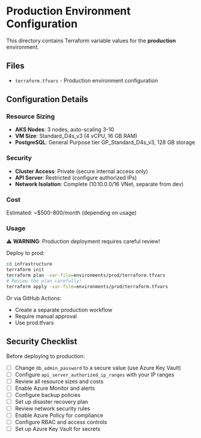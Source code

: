 # Production Environment Configuration

This directory contains Terraform variable values for the **production** environment.

## Files

- `terraform.tfvars` - Production environment configuration

## Configuration Details

### Resource Sizing
- **AKS Nodes**: 3 nodes, auto-scaling 3-10
- **VM Size**: Standard_D4s_v3 (4 vCPU, 16 GB RAM)
- **PostgreSQL**: General Purpose tier GP_Standard_D4s_v3, 128 GB storage

### Security
- **Cluster Access**: Private (secure internal access only)
- **API Server**: Restricted (configure authorized IPs)
- **Network Isolation**: Complete (10.10.0.0/16 VNet, separate from dev)

### Cost
Estimated: ~$500-800/month (depending on usage)

### Usage

⚠️ **WARNING**: Production deployment requires careful review!

Deploy to prod:
```bash
cd infrastructure
terraform init
terraform plan -var-file=environments/prod/terraform.tfvars
# Review the plan carefully!
terraform apply -var-file=environments/prod/terraform.tfvars
```

Or via GitHub Actions:
- Create a separate production workflow
- Require manual approval
- Use prod.tfvars

## Security Checklist

Before deploying to production:

- [ ] Change `db_admin_password` to a secure value (use Azure Key Vault)
- [ ] Configure `api_server_authorized_ip_ranges` with your IP ranges
- [ ] Review all resource sizes and costs
- [ ] Enable Azure Monitor and alerts
- [ ] Configure backup policies
- [ ] Set up disaster recovery plan
- [ ] Review network security rules
- [ ] Enable Azure Policy for compliance
- [ ] Configure RBAC and access controls
- [ ] Set up Azure Key Vault for secrets

